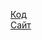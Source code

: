 <a href="https://github.com/m9agrest/m9agrest.github.io">Код</a>
<br>
<a href="https://m9agrest.github.io">Сайт</a>